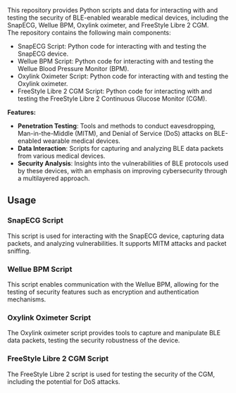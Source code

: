 This repository provides Python scripts and data for interacting with and testing the security of BLE-enabled wearable medical devices, including the SnapECG, Wellue BPM, Oxylink oximeter, and FreeStyle Libre 2 CGM.  
The repository contains the following main components:

- SnapECG Script: Python code for interacting with and testing the SnapECG device.
- Wellue BPM Script: Python code for interacting with and testing the Wellue Blood Pressure Monitor (BPM).
- Oxylink Oximeter Script: Python code for interacting with and testing the Oxylink oximeter.
- FreeStyle Libre 2 CGM Script: Python code for interacting with and testing the FreeStyle Libre 2 Continuous Glucose Monitor (CGM).

**Features:**

- **Penetration Testing**: Tools and methods to conduct eavesdropping, Man-in-the-Middle (MITM), and Denial of Service (DoS) attacks on BLE-enabled wearable medical devices.
- **Data Interaction**: Scripts for capturing and analyzing BLE data packets from various medical devices.
- **Security Analysis**: Insights into the vulnerabilities of BLE protocols used by these devices, with an emphasis on improving cybersecurity through a multilayered approach.


## Usage

### SnapECG Script
This script is used for interacting with the SnapECG device, capturing data packets, and analyzing vulnerabilities. It supports MITM attacks and packet sniffing.

### Wellue BPM Script
This script enables communication with the Wellue BPM, allowing for the testing of security features such as encryption and authentication mechanisms.

### Oxylink Oximeter Script
The Oxylink oximeter script provides tools to capture and manipulate BLE data packets, testing the security robustness of the device.

### FreeStyle Libre 2 CGM Script
The FreeStyle Libre 2 script is used for testing the security of the CGM, including the potential for DoS attacks.



